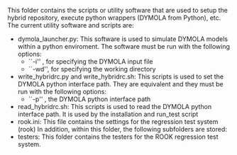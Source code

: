 This folder contains the scripts or utility software that are used to setup the hybrid 
repository, execute python wrappers (DYMOLA from Python), etc.
The current utility software and scripts are:
- dymola_launcher.py: This software is used to simulate DYMOLA models within a python enviroment. The software must be run with the following options:
    - ``-i'' , for specifying the DYMOLA input file
    - ``-wd'', for specifying the working directory
- write_hybridrc.py and write_hybridrc.sh: This scripts is used to set the DYMOLA python interface path. They are equivalent and they must be run with the following options:
    - ``-p'' , the DYMOLA python interface path
- read_hybridrc.sh: This scripts is used to read the DYMOLA python interface path.  It is used by the installation and run_test script
- rook.ini: This file contains the settings for the regression test system (rook)
In addition, within this folder, the following subfolders are stored:
- testers: This folder contains the testers for the ROOK regression test system. 
